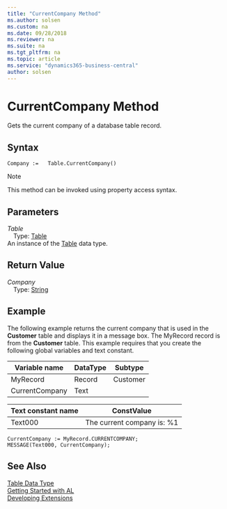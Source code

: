 ```yaml
---
title: "CurrentCompany Method"
ms.author: solsen
ms.custom: na
ms.date: 09/28/2018
ms.reviewer: na
ms.suite: na
ms.tgt_pltfrm: na
ms.topic: article
ms.service: "dynamics365-business-central"
author: solsen
---
```

[//]: # (START>DO_NOT_EDIT)
[//]: # (IMPORTANT:Do not edit any of the content between here and the END>DO_NOT_EDIT.)
[//]: # (Any modifications should be made in the .resx files in the ModernDev repo.)
# CurrentCompany Method
Gets the current company of a database table record.

## Syntax
```
Company :=   Table.CurrentCompany()
```
> [!NOTE]  
> This method can be invoked using property access syntax.  

## Parameters
*Table*  
&emsp;Type: [Table](table-data-type.md)  
An instance of the [Table](table-data-type.md) data type.  

## Return Value
*Company*  
&emsp;Type: [String](string-data-type.md)  
  


[//]: # (IMPORTANT: END>DO_NOT_EDIT)

## Example  
 The following example returns the current company that is used in the **Customer** table and displays it in a message box. The MyRecord record is from the **Customer** table. This example requires that you create the following global variables and text constant.  
  
|Variable name|DataType|Subtype|  
|-------------------|--------------|-------------|  
|MyRecord|Record|Customer|  
|CurrentCompany|Text||  
  
|Text constant name|ConstValue|  
|------------------------|----------------|  
|Text000|The current company is: %1|  
  
```  
CurrentCompany := MyRecord.CURRENTCOMPANY;  
MESSAGE(Text000, CurrentCompany);  
```  
  

## See Also
[Table Data Type](table-data-type.md)  
[Getting Started with AL](../devenv-get-started.md)  
[Developing Extensions](../devenv-dev-overview.md)